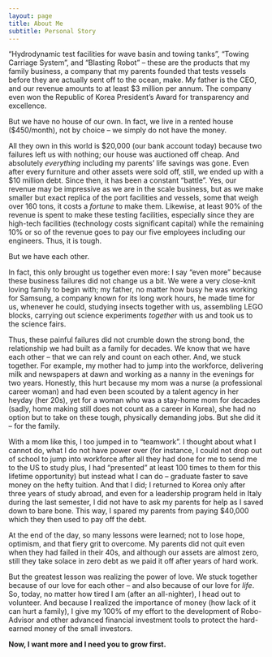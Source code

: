 ```yaml
---
layout: page
title: About Me
subtitle: Personal Story 
---
```

<!-- <center> -->
 
<p>“Hydrodynamic test facilities for wave basin and towing tanks”, “Towing Carriage System”, and “Blasting Robot” – these are the products that my family business, a company that my parents founded that tests vessels before they are actually sent off to the ocean, make. My father is the CEO, and our revenue amounts to at least $3 million per annum. The company even won the Republic of Korea President’s Award for transparency and excellence.</p>

<p>But we have no house of our own. In fact, we live in a rented house ($450/month), not by choice – we simply do not have the money.</p>

<p>All they own in this world is $20,000 (our bank account today) because two failures left us with nothing; our house was auctioned off cheap. And absolutely <em>everything</em> including my parents’ life savings was gone. Even after every furniture and other assets were sold off, still, we ended up with a $10 million debt. Since then, it has been a constant “battle”. Yes, our revenue may be impressive as we are in the scale business, but as we make smaller but exact replica of the port facilities and vessels, some that weigh over 160 tons, it costs a <em>fortune</em> to make them. Likewise, at least 90% of the revenue is spent to make these testing facilities, especially since they are high-tech facilities (technology costs significant capital) while the remaining 10% or so of the revenue goes to pay our five employees including our engineers. Thus, it is tough.</p>

<p>But we have each other.</p>

<p>In fact, this only brought us together even more: I say “even more” because these business failures did not change us a bit. We were a very close-knit loving family to begin with; my father, no matter how busy he was working for Samsung, a company known for its long work hours, he made time for us, whenever he could, studying insects together with us, assembling LEGO blocks, carrying out science experiments <em>together</em> with us and took us to the science fairs.</p>

<p>Thus, these painful failures did not crumble down the strong bond, the relationship we had built as a family for decades. We know that we have each other – that we can rely and count on each other. And, we stuck together. For example, my mother had to jump into the workforce, delivering milk and newspapers at dawn and working as a nanny in the evenings for two years. Honestly, this hurt because my mom was a nurse (a professional career woman) and had even been scouted by a talent agency in her heyday (her 20s), yet for a woman who was a stay-home mom for decades (sadly, home making still does not count as a career in Korea), she had no option but to take on these tough, physically demanding jobs. But she did it – for the family.</p> 

<p>With a mom like this, I too jumped in to “teamwork”. I thought about what I cannot do, what I do not have power over (for instance, I could not drop out of school to jump into workforce after all they had done for me to send me to the US to study plus, I had “presented” at least 100 times to them for this lifetime opportunity) but instead what I can do – graduate faster to save money on the hefty tuition. And that I did; I returned to Korea only after three years of study abroad, and even for a leadership program held in Italy during the last semester, I did not have to ask my parents for help as I saved down to bare bone. This way, I spared my parents from paying $40,000 which they then used to pay off the debt.</p>

<p>At the end of the day, so many lessons were learned; not to lose hope, optimism, and that fiery grit to overcome. My parents did not quit even when they had failed in their 40s, and although our assets are almost zero, still they take solace in zero debt as we paid it off after years of hard work.</p>

<p>But the greatest lesson was realizing the power of love. We stuck together because of our love for each other – and also because of our love for <em>life</em>. So, today, no matter how tired I am (after an all-nighter), I head out to volunteer. And because I realized the importance of money (how lack of it can hurt a family), I give my 100% of my effort to the development of Robo-Advisor and other advanced financial investment tools to protect the hard-earned money of the small investors.</p>

<p><strong>Now, I want more and I need you to grow first.</strong></p>

<!--  </center>   -->
